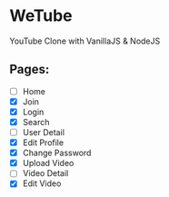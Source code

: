 # WeTube

YouTube Clone with VanillaJS & NodeJS

## Pages:

- [ ] Home
- [x] Join
- [x] Login
- [x] Search
- [ ] User Detail
- [x] Edit Profile
- [x] Change Password
- [x] Upload Video
- [ ] Video Detail
- [x] Edit Video
